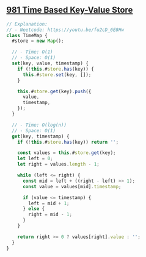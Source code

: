 ## [981 Time Based Key-Value Store](https://leetcode.com/problems/time-based-key-value-store/description/)

<!-- notecardId: 1759516770444 -->

```js
// Explanation:
// - Neetcode: https://youtu.be/fu2cD_6E8Hw
class TimeMap {
  #store = new Map();

  // - Time: O(1)
  // - Space: O(1)
  set(key, value, timestamp) {
    if (!this.#store.has(key)) {
      this.#store.set(key, []);
    }

    this.#store.get(key).push({
      value,
      timestamp,
    });
  }

  // - Time: O(log(n))
  // - Space: O(1)
  get(key, timestamp) {
    if (!this.#store.has(key)) return '';

    const values = this.#store.get(key);
    let left = 0;
    let right = values.length - 1;

    while (left <= right) {
      const mid = left + ((right - left) >> 1);
      const value = values[mid].timestamp;

      if (value <= timestamp) {
        left = mid + 1;
      } else {
        right = mid - 1;
      }
    }

    return right >= 0 ? values[right].value : '';
  }
}
```
